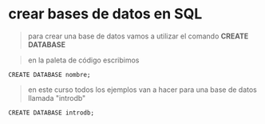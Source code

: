 # crear bases de datos en SQL

> para crear una base de datos vamos a 
> utilizar el comando **CREATE DATABASE**

> en la paleta de código escribimos

    CREATE DATABASE nombre;  

> en este curso todos los ejemplos van a hacer para una base de datos llamada "introdb"

    CREATE DATABASE introdb;  